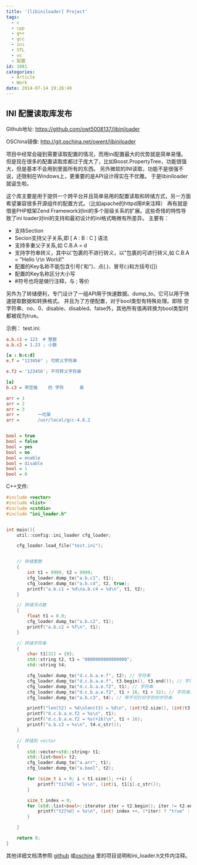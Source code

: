 ```yaml
---
title: '[libiniloader] Project'
tags:
  - c
  - cpp
  - g++
  - gcc
  - ini
  - STL
  - vc
  - 配置
id: 1081
categories:
  - Article
  - Work
date: 2014-07-14 19:28:49
---
```


## INI 配置读取库发布

Github地址: https://github.com/owt5008137/libiniloader

OSChina镜像: http://git.oschina.net/owent/libiniloader

项目中经常会碰到需要读取配置的情况，而用ini配置最大的优势就是简单易懂。
但是现在很多的配置读取库都过于庞大了，比如Boost.PropertyTree，功能很强大，但是基本不会用到里面所有的东西。
另外微软的INI读取，功能不是很强不说，还限制在Windows上，更重要的是API设计得实在不优雅。
于是libiniloader就诞生啦。

这个库主要是用于提供一个跨平台并且简单易用的配置读取和转储方式，另一方面希望兼容很多开源组件的配置方式。（比如apache的httpd用#来注释）
再有就是借鉴PHP框架Zend Framework对ini的多个层级关系的扩展。这些奇怪的特性导致了ini loader对ini的支持和最初设计的ini格式略微有所差异。
主要有：

+ 支持Section
+ Secion支持父子关系,即 [ A : B : C ] 语法
+ 支持多重父子关系,如 C.B.A = d
+ 支持字符串转义，其中以'包裹的不进行转义，以"包裹的可进行转义,如 C.B.A = "Hello \r\n World!"
+ 配置的Key名称不能包含引号('和")、点(.)、冒号(:)和方括号([])
+ 配置的Key名称区分大小写
+ #符号也将是做行注释，与 ; 等价

另外为了转储便利，专门设计了一组API用于快速数据。dump_to。它可以用于快速提取数据和转换格式。
并且为了方便配置，对于bool类型有特殊处理。即除 空字符串、no、0、disable、disabled、false外，其他所有值再转换为bool类型时都被视为true。

示例：
test.ini: 

```ini
a.b.c1 = 123  # 整数
a.b.c2 = 1.23 ; 小数

[a : b:c:d]
e.f = "123456" ; 可转义字符串

e.f2 = '123456'; 不可转义字符串

[a]
b.c3 = 带空格    的 字符      串

arr = 1
arr = 2   
arr = 3   
arr =       一坨屎
arr =       /usr/local/gcc-4.8.2


bool = true
bool = false
bool = yes
bool = no
bool = enable
bool = disable
bool = 1
bool = 0
```
C++文件: 

```cpp
#include <vector>
#include <list>
#include <cstdio>
#include "ini_loader.h"


int main(){
    util::config::ini_loader cfg_loader;

    cfg_loader.load_file("test.ini");


    // 转储整数
    {
        int t1 = 9999, t2 = 9999;
        cfg_loader.dump_to("a.b.c1", t1);
        cfg_loader.dump_to("a.b.c4", t2, true);
        printf("a.b.c1 = %d\na.b.c4 = %d\n", t1, t2);
    }

    // 转储浮点数
    {
        float t1 = 0.0;
        cfg_loader.dump_to("a.b.c2", t1);
        printf("a.b.c2 = %f\n", t1);
    }

    // 转储字符串
    {
        char t1[32] = {0};
        std::string t2, t3 = "0000000000000000";
        std::string t4;

        cfg_loader.dump_to("d.c.b.a.e.f", t2); // 字符串
        cfg_loader.dump_to("d.c.b.a.e.f", t3.begin(), t3.end()); // 字符串迭代器
        cfg_loader.dump_to("d.c.b.a.e.f2", t1); // 字符串
        cfg_loader.dump_to("d.c.b.a.e.f2", t1 + 16, t1 + 32); // 字符串指针迭代器
        cfg_loader.dump_to("a.b.c3", t4); // 带不可打印字符的字符串

        printf("len(t2) = %d\nlen(t3) = %d\n", (int)t2.size(), (int)t3.size());
        printf("d.c.b.a.e.f2 = %s\n", t1);
        printf("d.c.b.a.e.f2 = %s(+16)\n", t1 + 16);
        printf("a.b.c3 = %s\n", t4.c_str());
    }

    // 转储到 vector
    {
        std::vector<std::string> t1;
        std::list<bool> t2;
        cfg_loader.dump_to("a.arr", t1);
        cfg_loader.dump_to("a.bool", t2);

        for (size_t i = 0; i < t1.size(); ++i) {
            printf("t1[%d] = %s\n", (int)i, t1[i].c_str());
        }

        size_t index = 0;
        for (std::list<bool>::iterator iter = t2.begin(); iter != t2.end(); ++iter) {
            printf("t2[%d] = %s\n", (int) index ++, (*iter) ? "true" : "false");
        }

    }

    return 0;
}
```

其他详细文档清参照 [github](https://github.com/owt5008137/libiniloader) 或[oschina](http://git.oschina.net/owent/libiniloader) 里的项目说明和ini_loader.h文件内注释。